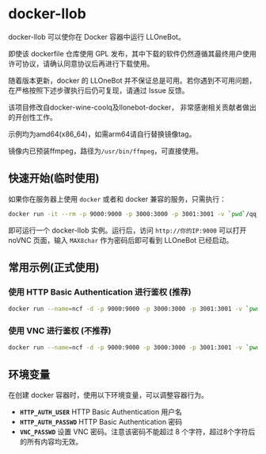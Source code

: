 # docker-llob

docker-llob 可以使你在 Docker 容器中运行 LLOneBot。

即使该 dockerfile 仓库使用 GPL 发布，其中下载的软件仍然遵循其最终用户使用许可协议，请确认同意协议后再进行下载使用。

随着版本更新，docker 的 LLOneBot 并不保证总是可用。若你遇到不可用问题，在严格按照下述步骤执行后仍可复现，请通过 Issue 反馈。

该项目修改自docker-wine-coolq及llonebot-docker， 非常感谢相关贡献者做出的开创性工作。

示例均为amd64(x86_64)，如需arm64请自行替换镜像tag。

镜像内已预装ffmpeg，路径为`/usr/bin/ffmpeg`，可直接使用。

## 快速开始(临时使用)

如果你在服务器上使用 `docker` 或者和 docker 兼容的服务，只需执行：

```bash
docker run -it --rm -p 9000:9000 -p 3000:3000 -p 3001:3001 -v `pwd`/qq_app:/opt/QQ/resources/app/LiteLoader -v `pwd`/qq_data:/home/user/.config/QQ -e VNC_GEOMETRY="1280x720" dockerguiimages/docker-llob:latest-amd64
```

即可运行一个 docker-llob 实例。运行后，访问 `http://你的IP:9000` 可以打开 noVNC 页面，输入 `MAX8char` 作为密码后即可看到 LLOneBot 已经启动。

## 常用示例(正式使用)

### 使用 HTTP Basic Authentication 进行鉴权 (推荐)

```bash
docker run --name=ncf -d -p 9000:9000 -p 3000:3000 -p 3001:3001 -v `pwd`/qq_app:/opt/QQ/resources/app/LiteLoader -v `pwd`/qq_data:/home/user/.config/QQ -e VNC_GEOMETRY="1280x720" -e VNC_PASSWD="" -e HTTP_AUTH_USER="auth_username" -e HTTP_AUTH_PASSWD="auth_password" dockerguiimages/docker-llob:latest-amd64
```

### 使用 VNC 进行鉴权 (不推荐)

```bash
docker run --name=ncf -d -p 9000:9000 -p 3000:3000 -p 3001:3001 -v `pwd`/qq_app:/opt/QQ/resources/app/LiteLoader -v `pwd`/qq_data:/home/user/.config/QQ -e VNC_GEOMETRY="1280x720" -e VNC_PASSWD="12345678" dockerguiimages/docker-llob:latest-amd64
```

## 环境变量

在创建 docker 容器时，使用以下环境变量，可以调整容器行为。

* **`HTTP_AUTH_USER`** HTTP Basic Authentication 用户名
* **`HTTP_AUTH_PASSWD`** HTTP Basic Authentication 密码
* **`VNC_PASSWD`** 设置 VNC 密码。注意该密码不能超过 8 个字符，超过8个字符后的所有内容均无效。

